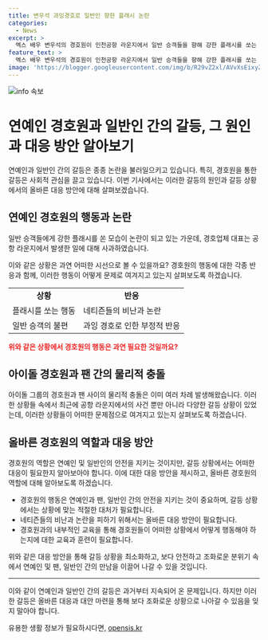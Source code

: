 ```yaml
---
title: 변우석 과잉경호로 일반인 향한 플래시 논란
categories:
  - News
excerpt: >
  엑스 배우 변우석의 경호원이 인천공항 라운지에서 일반 승객들을 향해 강한 플래시를 쏘는 모습이 논란이 되고 있습니다. 영상 속 일부 경호원들이 변우석을 지켜보던 일반 승객들을 향해 플래시를 비추는 장면이 포착되었는데, 이로 인해 과잉 경호에 대한 비판이 쏟아지고 있습니다. 이에 대해 경호업체 대표는 사과하면서 재발 방지 교육을 진행할 예정이라고 밝혔습니다. 이러한 과잉 경호로 인한 논란은 연예인 팬과의 사적인 상황에서 일어나는 것으로 한정되지 않으며, 경호원의 행동이 팬들에게 상처를 주거나 심각한 사고로 이어질 수 있다는 점에 대한 우려가 제기되고 있습니다.
feature_text: >
  엑스 배우 변우석의 경호원이 인천공항 라운지에서 일반 승객들을 향해 강한 플래시를 쏘는 모습이 논란이 되고 있습니다. 영상 속 일부 경호원들이 변우석을 지켜보던 일반 승객들을 향해 플래시를 비추는 장면이 포착되었는데, 이로 인해 과잉 경호에 대한 비판이 쏟아지고 있습니다. 이에 대해 경호업체 대표는 사과하면서 재발 방지 교육을 진행할 예정이라고 밝혔습니다. 이러한 과잉 경호로 인한 논란은 연예인 팬과의 사적인 상황에서 일어나는 것으로 한정되지 않으며, 경호원의 행동이 팬들에게 상처를 주거나 심각한 사고로 이어질 수 있다는 점에 대한 우려가 제기되고 있습니다.
image: 'https://blogger.googleusercontent.com/img/b/R29vZ2xl/AVvXsEixyZcFfHzMRdzZMjFBmAUKJYCLCGyLL1o632UiGVXcaFdKo_bkvkuCioo0uUKlGfBVcT3P84aROyZIXSBEx3Aw5nCQ3pTgDom1WDC4m8eifvWiAmWEEVb4x6G_l8C0QH225ldMjyaFvpxGEBGNO37VmDTDMHGhJPq73UglMfDca1-0aw/s1600/blogspot.png'
---
```


<p><img src="https://blogger.googleusercontent.com/img/b/R29vZ2xl/AVvXsEixyZcFfHzMRdzZMjFBmAUKJYCLCGyLL1o632UiGVXcaFdKo_bkvkuCioo0uUKlGfBVcT3P84aROyZIXSBEx3Aw5nCQ3pTgDom1WDC4m8eifvWiAmWEEVb4x6G_l8C0QH225ldMjyaFvpxGEBGNO37VmDTDMHGhJPq73UglMfDca1-0aw/s1600/blogspot.png" alt="info 속보" /></p>

<h1>연예인 경호원과 일반인 간의 갈등, 그 원인과 대응 방안 알아보기</h1>

<p>연예인과 일반인 간의 갈등은 종종 논란을 불러일으키고 있습니다. 특히, 경호원을 통한 갈등은 사회적 관심을 끌고 있습니다. 이번 기사에서는 이러한 갈등의 원인과 갈등 상황에서의 올바른 대응 방안에 대해 살펴보겠습니다.</p>

<h2 data-ke-size="size26">연예인 경호원의 행동과 논란</h2>

<p data-ke-size="size16">일반 승객들에게 강한 플래시를 쏜 모습이 논란이 되고 있는 가운데, 경호업체 대표는 공항 라운지에서 발생한 일에 대해 사과하였습니다.</p>

<p data-ke-size="size16">이와 같은 상황은 과연 어떠한 시선으로 볼 수 있을까요? 경호원의 행동에 대한 각종 반응과 함께, 이러한 행동이 어떻게 문제로 여겨지고 있는지 살펴보도록 하겠습니다.</p>

<table>
    <tr>
        <td style="text-align: center; height: 17px;"><b>상황</b></td>
        <td style="text-align: center; height: 17px;"><b>반응</b></td>
    </tr>
    <tr>
        <td style="text-align: left; height: 17px;">플래시를 쏘는 행동</td>
        <td style="text-align: left; height: 17px;">네티즌들의 비난과 논란</td>
    </tr>
    <tr>
        <td style="text-align: left; height: 17px;">일반 승객의 불편</td>
        <td style="text-align: left; height: 17px;">과잉 경호로 인한 부정적 반응</td>
    </tr>
</table>

<p><b><span style="color: #ee2323;">위와 같은 상황에서 경호원의 행동은 과연 필요한 것일까요?</span></b></p>

<h2 data-ke-size="size26">아이돌 경호원과 팬 간의 물리적 충돌</h2>

<p data-ke-size="size16">아이돌 그룹의 경호원과 팬 사이의 물리적 충돌은 이미 여러 차례 발생해왔습니다. 이러한 상황들 속에서 최근에 공항 라운지에서의 사건 뿐만 아니라 다양한 갈등 상황이 있었는데, 이러한 상황들이 어떠한 문제점으로 여겨지고 있는지 살펴보도록 하겠습니다.</p>

<h2 data-ke-size="size26">올바른 경호원의 역할과 대응 방안</h2>

<p data-ke-size="size16">경호원의 역할은 연예인 및 일반인의 안전을 지키는 것이지만, 갈등 상황에서는 어떠한 대응이 필요한지 알아보아야 합니다. 이에 대한 대응 방안을 제시하고, 올바른 경호원의 역할에 대해 알아보도록 하겠습니다.</p>

<ul>
    <li>경호원의 행동은 연예인과 팬, 일반인 간의 안전을 지키는 것이 중요하며, 갈등 상황에서는 상황에 맞는 적절한 대처가 필요합니다.</li>
    <li>네티즌들의 비난과 논란을 피하기 위해서는 올바른 대응 방안이 필요합니다.</li>
    <li>경호원과의 내부적인 교육을 통해 경호원들이 어떠한 상황에서 어떻게 행동해야 하는지에 대한 교육과 훈련이 필요합니다.</li>
</ul>

<p data-ke-size="size16">위와 같은 대응 방안을 통해 갈등 상황을 최소화하고, 보다 안전하고 조화로운 분위기 속에서 연예인 및 팬, 일반인 간의 만남을 이끌어 나갈 수 있을 것입니다.</p>

<hr>

<p data-ke-size="size16">이와 같이 연예인과 일반인 간의 갈등은 과거부터 지속되어 온 문제입니다. 하지만 이러한 갈등은 올바른 대응과 대안 마련을 통해 보다 조화로운 상황으로 나아갈 수 있음을 잊지 말아야 합니다.</p>
유용한 생활 정보가 필요하시다면, <a href="https://opensis.kr" rel="dofollow">opensis.kr</a>


